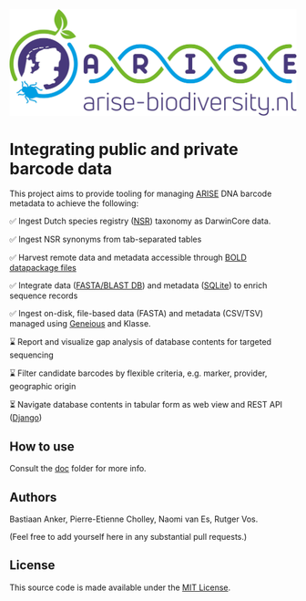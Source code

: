 ![](doc/arise-logo.jpeg)

# Integrating public and private barcode data

This project aims to provide tooling for managing 
[ARISE](https://www.arise-biodiversity.nl/) DNA barcode metadata to achieve
the following:

✅ Ingest Dutch species registry 
   ([NSR](https://www.nederlandsesoorten.nl/content/toegang-tot-de-data)) taxonomy 
   as DarwinCore data.
   
✅ Ingest NSR synonyms from tab-separated tables

✅ Harvest remote data and metadata accessible through 
   [BOLD datapackage files](https://www.boldsystems.org/index.php/datapackages)   
   
✅ Integrate data ([FASTA/BLAST DB](https://www.ncbi.nlm.nih.gov/books/NBK279690/)) 
   and metadata ([SQLite](https://www.sqlite.org/index.html)) to enrich sequence records
   
✅ Ingest on-disk, file-based data (FASTA) and metadata (CSV/TSV) managed 
   using [Geneious](https://www.geneious.com/) and Klasse.

⌛ Report and visualize gap analysis of database contents for targeted sequencing 
   
⌛ Filter candidate barcodes by flexible criteria, e.g. marker, provider, geographic origin

⏳ Navigate database contents in tabular form as web view and REST API 
   ([Django](https://www.djangoproject.com/))

## How to use

Consult the [doc](doc) folder for more info.

## Authors

Bastiaan Anker, Pierre-Etienne Cholley, Naomi van Es, Rutger Vos. 

(Feel free to add yourself here in any substantial pull requests.)

## License

This source code is made available under the [MIT License](LICENSE).
